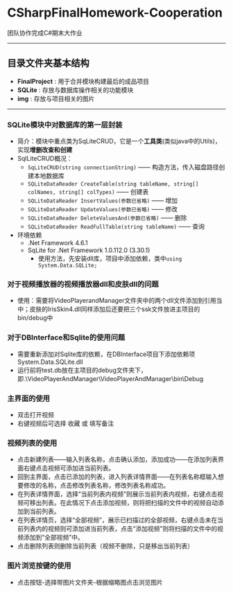 ﻿# CSharpFinalHomework-Cooperation
团队协作完成C#期末大作业
*********************
## 目录文件夹基本结构
  * **FinalProject** : 用于合并模块构建最后的成品项目
  * **SQLite** : 存放与数据库操作相关的功能模块
  * **img** : 存放与项目相关的图片

*************

### SQLite模块中对数据库的第一层封装 

* 简介：模块中重点类为SqLiteCRUD，它是一个**工具类**(类似java中的Utils)，实现**增删改查和创建**
* SqlLiteCRUD概况：
  * `SqLiteCRUD(string connectionString)` —— 构造方法，传入磁盘路径创建本地数据库
  * `SQLiteDataReader CreateTable(string tableName, string[] colNames, string[] colTypes)` —— 创建表
  * `SQLiteDataReader InsertValues(参数已省略)` —— 增加
  *  `SQLiteDataReader UpdateValues(参数已省略)` —— 修改
  * `SQLiteDataReader DeleteValuesAnd(参数已省略)` —— 删除
  *  `SQLiteDataReader ReadFullTable(string tableName)` —— 查询
* 环境依赖
  * .Net Framework 4.6.1
  * SqLite for .Net Framework 1.0.112.0 (3.30.1)
    * 使用方法，先安装dll库，项目中添加依赖，类中`using System.Data.SQLite;`

### 对于视频播放器的视频播放器dll和皮肤dll的问题

* 使用：需要将VideoPlayerandManager文件夹中的两个dll文件添加到引用当中；皮肤的IrisSkin4.dll同样添加后还要把三个ssk文件放进主项目的bin/debug中

### 对于DBInterface和Sqlite的使用问题
* 需要重新添加对Sqlite库的依赖，在DBInterface项目下添加依赖项System.Data.SQLite.dll
* 运行前将test.db放在主项目的debug文件夹下，即.\VideoPlayerAndManager\VideoPlayerAndManager\bin\Debug

### 主界面的使用

* 双击打开视频
* 右键视频后可选择 收藏 或 填写备注

### 视频列表的使用

* 点击新建列表——输入列表名称，点击确认添加，添加成功——在添加列表界面右键点击视频可添加进当前列表。
* 回到主界面，点击已添加的列表，进入列表详情界面——在列表名称框输入想要修改的名称，点击修改列表名称，修改列表名称成功。
* 在列表详情界面，选择“当前列表内视频”则展示当前列表内视频，右键点击视频可移出列表。在此情况下点击添加视频，则将把扫描的文件中的视频自动添加到当前列表。
* 在列表详情页，选择“全部视频”，展示已扫描过的全部视频，右键点击未在当前列表内的视频则可添加进当前列表，点击“添加视频”则将扫描的文件中的视频添加到“全部视频”中。
* 点击删除列表则删除当前列表（视频不删除，只是移出当前列表）

### 图片浏览按键的使用

* 点击按钮-选择带图片文件夹-根据缩略图点击浏览图片
